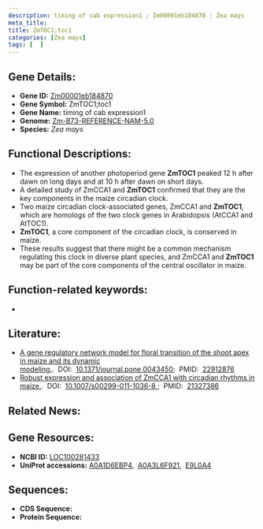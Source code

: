 ```yaml
---
description: timing of cab expression1 ; Zm00001eb184870 ; Zea mays
meta_title:
title: ZmTOC1;toc1
categories: [Zea mays]
tags: [  ]
---
```


## Gene Details:
- **Gene ID:**	[Zm00001eb184870](https://www.maizegdb.org/gene_center/gene/Zm00001eb184870)
- **Gene Symbol:** ZmTOC1;toc1
- **Gene Name:** timing of cab expression1
- **Genome:** [Zm-B73-REFERENCE-NAM-5.0](https://www.maizegdb.org/genome/assembly/Zm-B73-REFERENCE-NAM-5.0)
- **Species:** *Zea mays*

## Functional Descriptions:
   - The expression of another photoperiod gene **ZmTOC1** peaked 12 h after dawn on long days and at 10 h after dawn on short days. 
   - A detailed study of ZmCCA1 and **ZmTOC1** confirmed that they are the key components in the maize circadian clock.
   - Two maize circadian clock-associated genes, ZmCCA1 and **ZmTOC1**, which are homologs of the two clock genes in Arabidopsis (AtCCA1 and AtTOC1).
   - **ZmTOC1**, a core component of the circadian clock, is conserved in maize.
   - These results suggest that there might be a common mechanism regulating this clock in diverse plant species, and ZmCCA1 and **ZmTOC1** may be part of the core components of the central oscillator in maize.

## Function-related keywords:
- [](/tags//)

## Literature:
   - [A gene regulatory network model for floral transition of the shoot apex in maize and its dynamic modeling.]( https://journals.plos.org/plosone/article?id=10.1371/journal.pone.0043450).&nbsp;&nbsp;DOI:&nbsp;&nbsp;[10.1371/journal.pone.0043450](https://journals.plos.org/plosone/article?id=10.1371/journal.pone.0043450);&nbsp;&nbsp;PMID:&nbsp;&nbsp;[22912876](https://pubmed.ncbi.nlm.nih.gov/22912876/)
   - [Robust expression and association of ZmCCA1 with circadian rhythms in maize.]( https://link.springer.com/article/10.1007/s00299-011-1036-8).&nbsp;&nbsp;DOI:&nbsp;&nbsp;[10.1007/s00299-011-1036-8 ](https://link.springer.com/article/10.1007/s00299-011-1036-8);&nbsp;&nbsp;PMID:&nbsp;&nbsp;[21327386](https://pubmed.ncbi.nlm.nih.gov/21327386/)

## Related News:

## Gene Resources:
- **NCBI ID:** [LOC100281433](https://www.ncbi.nlm.nih.gov/gene/?term=LOC100281433)
- **UniProt accessions:** [A0A1D6EBP4](https://www.uniprot.org/uniprotkb/A0A1D6EBP4/entry),&nbsp;&nbsp;[A0A3L6F921](https://www.uniprot.org/uniprotkb/A0A3L6F921/entry),&nbsp;&nbsp;[E9L0A4](https://www.uniprot.org/uniprotkb/E9L0A4/entry)



## Sequences:
- **CDS Sequence:**
- **Protein Sequence:**
